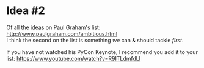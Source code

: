# Idea #2

Of all the ideas on Paul Graham's list: http://www.paulgraham.com/ambitious.html  
I think the second on the list is
something *we* can & should tackle *first*.

If you have not watched his PyCon Keynote,
I recommend you add it to your list:
https://www.youtube.com/watch?v=R9ITLdmfdLI

